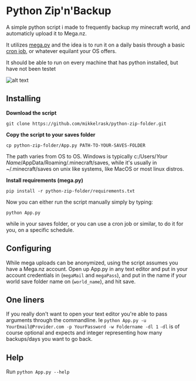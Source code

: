# Python Zip'n'Backup

A simple python script i made to frequently backup my minecraft world, and automaticly upload it to Mega.nz. 

It utilizes [mega.py](https://pypi.org/project/mega.py/ "mega.py on PyPi.org") and the idea is to run it on a daily basis through a basic [cron job](https://en.wikipedia.org/wiki/Cron "Cron on Wiki"), or whatever equilant your OS offers.

It should be able to run on every machine that has python installed, but have not been testet 

![alt text](https://i.imgur.com/LnSj5FN.png "Screenshot of Zip'n'Backup in termite")

## Installing 
**Download the script**

```git clone https://github.com/mikkelrask/python-zip-folder.git```

**Copy the script to your saves folder**

```cp python-zip-folder/App.py PATH-TO-YOUR-SAVES-FOLDER```

The path varies from OS to OS. Windows is typically 
c:/Users/*Your Name*/AppData/Roaming/.minecraft/saves, while it's usually in ~/.minecraft/saves on unix like systems, like MacOS or most linux distros.


**Install requirements (mega.py)**


```pip install -r python-zip-folder/requirements.txt```


Now you can either run the script manually simply by typing:

```python App.py ```

while in your saves folder, or you can use a cron job or similar, to do it for you, on a specific schedule.


## Configuring
While mega uploads can be anonymized, using the script assumes you have a Mega.nz account. Open up App.py in any text editor and put in your account credentials in (```megaMail``` and ```megaPass```), and put in the name if your world save folder name on (```world_name```), and hit save.

## One liners
If you really don't want to open your text editor you're able to pass arguments through the commandline.
Ie ```python App.py -u YourEmail@Provider.com -p YourPassword -w Foldername -dl 1```
```-dl``` is of course optional and expects and integer representing how many backups/days you want to go back.

## Help
Run ```python App.py --help```
